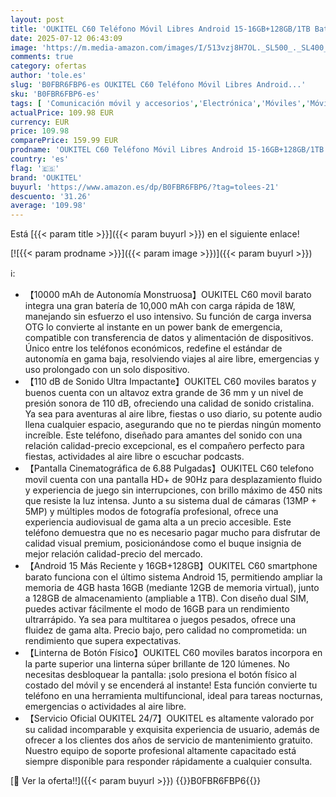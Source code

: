 ```yaml
---
layout: post
title: 'OUKITEL C60 Teléfono Móvil Libres Android 15-16GB+128GB/1TB Batería 10000mAh 6.88 Pantalla HD+ 90Hz Teléfonos Inteligentes 110db 120 LM Smartphone  4G Dual SIM/Peso 298g/OTG/GPS/Fingerprint/Face ID'
date: 2025-07-12 06:43:09
image: 'https://m.media-amazon.com/images/I/513vzj8H7OL._SL500_._SL400_.jpg'
comments: true
category: ofertas
author: 'tole.es'
slug: 'B0FBR6FBP6-es OUKITEL C60 Teléfono Móvil Libres Android...'
sku: 'B0FBR6FBP6-es'
tags: [ 'Comunicación móvil y accesorios','Electrónica','Móviles','Móviles y smartphones libres','android','oukitel','🇪🇸', ]
actualPrice: 109.98 EUR
currency: EUR
price: 109.98
comparePrice: 159.99 EUR
prodname: 'OUKITEL C60 Teléfono Móvil Libres Android 15-16GB+128GB/1TB Batería 10000mAh 6.88 Pantalla HD+ 90Hz Teléfonos Inteligentes 110db 120 LM Smartphone  4G Dual SIM/Peso 298g/OTG/GPS/Fingerprint/Face ID'
country: 'es'
flag: '🇪🇸'
brand: 'OUKITEL'
buyurl: 'https://www.amazon.es/dp/B0FBR6FBP6/?tag=tolees-21'
descuento: '31.26'
average: '109.98'
---
```


Está [{{< param title >}}]({{< param buyurl >}}) en el siguiente enlace!

[![{{< param prodname >}}]({{< param image >}})]({{< param buyurl >}})

ℹ️:

- 【10000 mAh de Autonomía Monstruosa】OUKITEL C60 movil barato integra una gran batería de 10,000 mAh con carga rápida de 18W, manejando sin esfuerzo el uso intensivo. Su función de carga inversa OTG lo convierte al instante en un power bank de emergencia, compatible con transferencia de datos y alimentación de dispositivos. Único entre los teléfonos económicos, redefine el estándar de autonomía en gama baja, resolviendo viajes al aire libre, emergencias y uso prolongado con un solo dispositivo.
- 【110 dB de Sonido Ultra Impactante】OUKITEL C60 moviles baratos y buenos cuenta con un altavoz extra grande de 36 mm y un nivel de presión sonora de 110 dB, ofreciendo una calidad de sonido cristalina. Ya sea para aventuras al aire libre, fiestas o uso diario, su potente audio llena cualquier espacio, asegurando que no te pierdas ningún momento increíble. Este teléfono, diseñado para amantes del sonido con una relación calidad-precio excepcional, es el compañero perfecto para fiestas, actividades al aire libre o escuchar podcasts.
- 【Pantalla Cinematográfica de 6.88 Pulgadas】OUKITEL C60 telefono movil cuenta con una pantalla HD+ de 90Hz para desplazamiento fluido y experiencia de juego sin interrupciones, con brillo máximo de 450 nits que resiste la luz intensa. Junto a su sistema dual de cámaras (13MP + 5MP) y múltiples modos de fotografía profesional, ofrece una experiencia audiovisual de gama alta a un precio accesible. Este teléfono demuestra que no es necesario pagar mucho para disfrutar de calidad visual premium, posicionándose como el buque insignia de mejor relación calidad-precio del mercado.
- 【Android 15 Más Reciente y 16GB+128GB】OUKITEL C60 smartphone barato funciona con el último sistema Android 15, permitiendo ampliar la memoria de 4GB hasta 16GB (mediante 12GB de memoria virtual), junto a 128GB de almacenamiento (ampliable a 1TB). Con diseño dual SIM, puedes activar fácilmente el modo de 16GB para un rendimiento ultrarrápido. Ya sea para multitarea o juegos pesados, ofrece una fluidez de gama alta. Precio bajo, pero calidad no comprometida: un rendimiento que supera expectativas.
- 【Linterna de Botón Físico】OUKITEL C60 moviles baratos incorpora en la parte superior una linterna súper brillante de 120 lúmenes. No necesitas desbloquear la pantalla: ¡solo presiona el botón físico al costado del móvil y se encenderá al instante! Esta función convierte tu teléfono en una herramienta multifuncional, ideal para tareas nocturnas, emergencias o actividades al aire libre.
- 【Servicio Oficial OUKITEL 24/7】OUKITEL es altamente valorado por su calidad incomparable y exquisita experiencia de usuario, además de ofrecer a los clientes dos años de servicio de mantenimiento gratuito. Nuestro equipo de soporte profesional altamente capacitado está siempre disponible para responder rápidamente a cualquier consulta.

[🛒 Ver la oferta!!]({{< param buyurl >}})
{{<world>}}B0FBR6FBP6{{</world>}}
